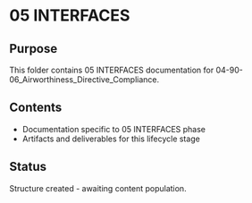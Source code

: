 # 05 INTERFACES

## Purpose
This folder contains 05 INTERFACES documentation for 04-90-06_Airworthiness_Directive_Compliance.

## Contents
- Documentation specific to 05 INTERFACES phase
- Artifacts and deliverables for this lifecycle stage

## Status
Structure created - awaiting content population.
